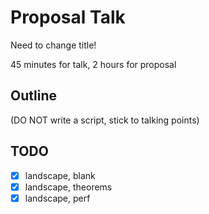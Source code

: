 Proposal Talk
===

Need to change title!

45 minutes for talk,
2 hours for proposal


Outline
---

(DO NOT write a script, stick to talking points)



TODO
---

- [X] landscape, blank
- [X] landscape, theorems
- [X] landscape, perf
